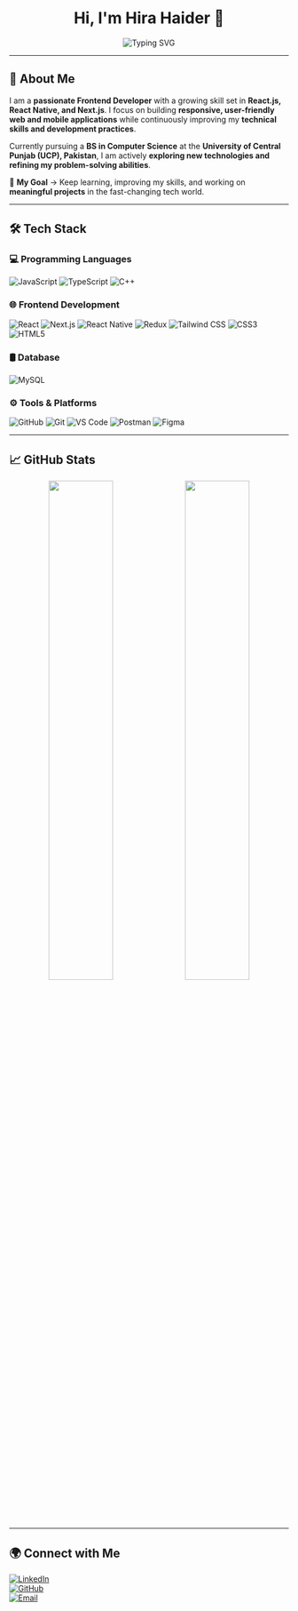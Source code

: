 <h1 align="center">Hi, I'm Hira Haider 👋</h1>

<p align="center">
  <img src="https://readme-typing-svg.herokuapp.com?font=Fira+Code&weight=600&size=22&duration=4000&pause=1000&color=7A7ADB&center=true&width=550&lines=Frontend+Developer;React+%7C+Next.js+%7C+React+Native;" alt="Typing SVG" />
</p>

---

## 🚀 About Me  
I am a **passionate Frontend Developer** with a growing skill set in **React.js, React Native, and Next.js**. I focus on building **responsive, user-friendly web and mobile applications** while continuously improving my **technical skills and development practices**.  

Currently pursuing a **BS in Computer Science** at the **University of Central Punjab (UCP), Pakistan**, I am actively **exploring new technologies and refining my problem-solving abilities**.  

🔹 **My Goal** → Keep learning, improving my skills, and working on **meaningful projects** in the fast-changing tech world.  

---

## 🛠 Tech Stack  

### 💻 Programming Languages  
![JavaScript](https://img.shields.io/badge/-JavaScript-F7DF1E?style=flat&logo=javascript&logoColor=black)
![TypeScript](https://img.shields.io/badge/-TypeScript-007ACC?style=flat&logo=typescript&logoColor=white)
![C++](https://img.shields.io/badge/-C++-00599C?style=flat&logo=c%2B%2B&logoColor=white)

### 🌐 Frontend Development  
![React](https://img.shields.io/badge/-React-61DAFB?style=flat&logo=react&logoColor=black)
![Next.js](https://img.shields.io/badge/-Next.js-000000?style=flat&logo=next.js&logoColor=white)
![React Native](https://img.shields.io/badge/-React%20Native-61DAFB?style=flat&logo=react&logoColor=black)
![Redux](https://img.shields.io/badge/-Redux-764ABC?style=flat&logo=redux&logoColor=white)
![Tailwind CSS](https://img.shields.io/badge/-TailwindCSS-38B2AC?style=flat&logo=tailwind-css&logoColor=white)
![CSS3](https://img.shields.io/badge/-CSS3-1572B6?style=flat&logo=css3)
![HTML5](https://img.shields.io/badge/-HTML5-E34F26?style=flat&logo=html5&logoColor=white)

### 🛢 Database  
![MySQL](https://img.shields.io/badge/-MySQL-4479A1?style=flat&logo=mysql&logoColor=white)

### ⚙️ Tools & Platforms  
![GitHub](https://img.shields.io/badge/-GitHub-181717?style=flat&logo=github)
![Git](https://img.shields.io/badge/-Git-F05032?style=flat&logo=git&logoColor=white)
![VS Code](https://img.shields.io/badge/-VS%20Code-007ACC?style=flat&logo=visual-studio-code&logoColor=white)
![Postman](https://img.shields.io/badge/-Postman-FF6C37?style=flat&logo=postman&logoColor=white)
![Figma](https://img.shields.io/badge/-Figma-F24E1E?style=flat&logo=figma&logoColor=white)

---

## 📈 GitHub Stats  
<p align="center">
  <img width="48%" src="https://github-readme-stats.vercel.app/api?username=Hira-Haider-46&show_icons=true&theme=radical" />
  <img width="48%" src="https://github-readme-streak-stats.herokuapp.com/?user=Hira-Haider-46&theme=radical" />
</p>

---

## 🌍 Connect with Me  
[![LinkedIn](https://img.shields.io/badge/-LinkedIn-0A66C2?style=flat&logo=linkedin&logoColor=white)](https://www.linkedin.com/in/hira-haider-ali)  
[![GitHub](https://img.shields.io/badge/-GitHub-181717?style=flat&logo=github&logoColor=white)](https://github.com/Hira-Haider-46)  
[![Email](https://img.shields.io/badge/-Email-D14836?style=flat&logo=gmail&logoColor=white)](mailto:hirahaiderali1975@gmail.com)  
